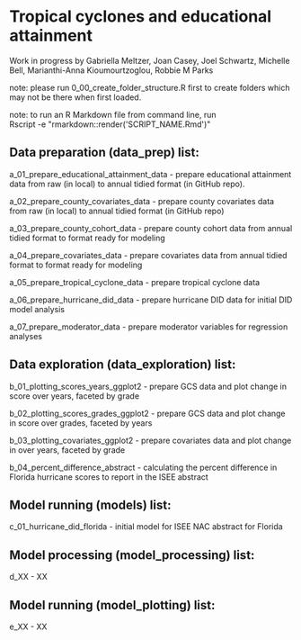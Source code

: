 # Tropical cyclones and educational attainment

Work in progress by Gabriella Meltzer, Joan Casey, Joel Schwartz, Michelle Bell, Marianthi-Anna Kioumourtzoglou, Robbie M Parks

note: please run 0_00_create_folder_structure.R first to create folders which may not be there when first loaded.

note: to run an R Markdown file from command line, run\
Rscript -e "rmarkdown::render('SCRIPT_NAME.Rmd')"

## Data preparation (data_prep) list:

a_01_prepare_educational_attainment_data - prepare educational attainment data from raw (in local) to annual tidied format (in GitHub repo).

a_02_prepare_county_covariates_data - prepare county covariates data from raw (in local) to annual tidied format (in GitHub repo)

a_03_prepare_county_cohort_data - prepare county cohort data from annual tidied format to format ready for modeling

a_04_prepare_covariates_data - prepare covariates data from annual tidied format to format ready for modeling

a_05_prepare_tropical_cyclone_data - prepare tropical cyclone data

a_06_prepare_hurricane_did_data - prepare hurricane DID data for initial DID model analysis

a_07_prepare_moderator_data - prepare moderator variables for regression analyses

## Data exploration (data_exploration) list:

b_01_plotting_scores_years_ggplot2 - prepare GCS data and plot change in score over years, faceted by grade

b_02_plotting_scores_grades_ggplot2 - prepare GCS data and plot change in score over grades, faceted by years

b_03_plotting_covariates_ggplot2 - prepare covariates data and plot change in over years, faceted by grade

b_04_percent_difference_abstract - calculating the percent difference in Florida hurricane scores to report in the ISEE abstract

## Model running (models) list:

c_01_hurricane_did_florida - initial model for ISEE NAC abstract for Florida

## Model processing (model_processing) list:

d_XX - XX

## Model running (model_plotting) list:

e_XX - XX
